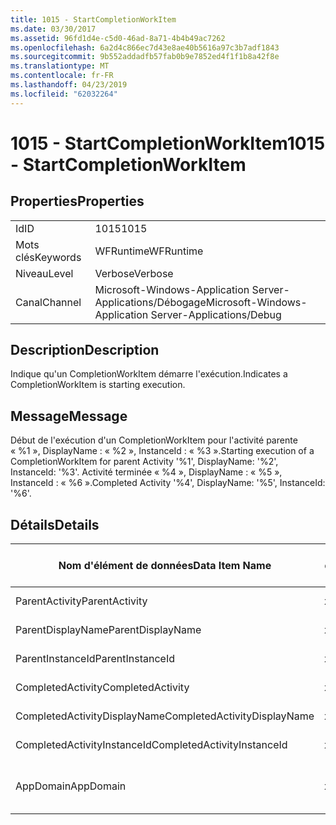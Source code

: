 ```yaml
---
title: 1015 - StartCompletionWorkItem
ms.date: 03/30/2017
ms.assetid: 96fd1d4e-c5d0-46ad-8a71-4b4b49ac7262
ms.openlocfilehash: 6a2d4c866ec7d43e8ae40b5616a97c3b7adf1843
ms.sourcegitcommit: 9b552addadfb57fab0b9e7852ed4f1f1b8a42f8e
ms.translationtype: MT
ms.contentlocale: fr-FR
ms.lasthandoff: 04/23/2019
ms.locfileid: "62032264"
---
```

# <a name="1015---startcompletionworkitem"></a><span data-ttu-id="69f9d-102">1015 - StartCompletionWorkItem</span><span class="sxs-lookup"><span data-stu-id="69f9d-102">1015 - StartCompletionWorkItem</span></span>
## <a name="properties"></a><span data-ttu-id="69f9d-103">Properties</span><span class="sxs-lookup"><span data-stu-id="69f9d-103">Properties</span></span>  
  
|||  
|-|-|  
|<span data-ttu-id="69f9d-104">Id</span><span class="sxs-lookup"><span data-stu-id="69f9d-104">ID</span></span>|<span data-ttu-id="69f9d-105">1015</span><span class="sxs-lookup"><span data-stu-id="69f9d-105">1015</span></span>|  
|<span data-ttu-id="69f9d-106">Mots clés</span><span class="sxs-lookup"><span data-stu-id="69f9d-106">Keywords</span></span>|<span data-ttu-id="69f9d-107">WFRuntime</span><span class="sxs-lookup"><span data-stu-id="69f9d-107">WFRuntime</span></span>|  
|<span data-ttu-id="69f9d-108">Niveau</span><span class="sxs-lookup"><span data-stu-id="69f9d-108">Level</span></span>|<span data-ttu-id="69f9d-109">Verbose</span><span class="sxs-lookup"><span data-stu-id="69f9d-109">Verbose</span></span>|  
|<span data-ttu-id="69f9d-110">Canal</span><span class="sxs-lookup"><span data-stu-id="69f9d-110">Channel</span></span>|<span data-ttu-id="69f9d-111">Microsoft-Windows-Application Server-Applications/Débogage</span><span class="sxs-lookup"><span data-stu-id="69f9d-111">Microsoft-Windows-Application Server-Applications/Debug</span></span>|  
  
## <a name="description"></a><span data-ttu-id="69f9d-112">Description</span><span class="sxs-lookup"><span data-stu-id="69f9d-112">Description</span></span>  
 <span data-ttu-id="69f9d-113">Indique qu'un CompletionWorkItem démarre l'exécution.</span><span class="sxs-lookup"><span data-stu-id="69f9d-113">Indicates a CompletionWorkItem is starting execution.</span></span>  
  
## <a name="message"></a><span data-ttu-id="69f9d-114">Message</span><span class="sxs-lookup"><span data-stu-id="69f9d-114">Message</span></span>  
 <span data-ttu-id="69f9d-115">Début de l'exécution d'un CompletionWorkItem pour l'activité parente « %1 », DisplayName : « %2 », InstanceId : « %3 ».</span><span class="sxs-lookup"><span data-stu-id="69f9d-115">Starting execution of a CompletionWorkItem for parent Activity '%1', DisplayName: '%2', InstanceId: '%3'.</span></span> <span data-ttu-id="69f9d-116">Activité terminée « %4 », DisplayName : « %5 », InstanceId : « %6 ».</span><span class="sxs-lookup"><span data-stu-id="69f9d-116">Completed Activity '%4', DisplayName: '%5', InstanceId: '%6'.</span></span>  
  
## <a name="details"></a><span data-ttu-id="69f9d-117">Détails</span><span class="sxs-lookup"><span data-stu-id="69f9d-117">Details</span></span>  
  
|<span data-ttu-id="69f9d-118">Nom d'élément de données</span><span class="sxs-lookup"><span data-stu-id="69f9d-118">Data Item Name</span></span>|<span data-ttu-id="69f9d-119">Type d'élément de données</span><span class="sxs-lookup"><span data-stu-id="69f9d-119">Data Item Type</span></span>|<span data-ttu-id="69f9d-120">Description</span><span class="sxs-lookup"><span data-stu-id="69f9d-120">Description</span></span>|  
|--------------------|--------------------|-----------------|  
|<span data-ttu-id="69f9d-121">ParentActivity</span><span class="sxs-lookup"><span data-stu-id="69f9d-121">ParentActivity</span></span>|<span data-ttu-id="69f9d-122">xs:string</span><span class="sxs-lookup"><span data-stu-id="69f9d-122">xs:string</span></span>|<span data-ttu-id="69f9d-123">Nom de type de l'activité parente.</span><span class="sxs-lookup"><span data-stu-id="69f9d-123">The type name of the parent activity.</span></span>|  
|<span data-ttu-id="69f9d-124">ParentDisplayName</span><span class="sxs-lookup"><span data-stu-id="69f9d-124">ParentDisplayName</span></span>|<span data-ttu-id="69f9d-125">xs:string</span><span class="sxs-lookup"><span data-stu-id="69f9d-125">xs:string</span></span>|<span data-ttu-id="69f9d-126">Nom complet de l'activité parente.</span><span class="sxs-lookup"><span data-stu-id="69f9d-126">The display name of the parent activity.</span></span>|  
|<span data-ttu-id="69f9d-127">ParentInstanceId</span><span class="sxs-lookup"><span data-stu-id="69f9d-127">ParentInstanceId</span></span>|<span data-ttu-id="69f9d-128">xs:string</span><span class="sxs-lookup"><span data-stu-id="69f9d-128">xs:string</span></span>|<span data-ttu-id="69f9d-129">ID d'instance de l'activité parente.</span><span class="sxs-lookup"><span data-stu-id="69f9d-129">The instance id of the parent activity.</span></span>|  
|<span data-ttu-id="69f9d-130">CompletedActivity</span><span class="sxs-lookup"><span data-stu-id="69f9d-130">CompletedActivity</span></span>|<span data-ttu-id="69f9d-131">xs:string</span><span class="sxs-lookup"><span data-stu-id="69f9d-131">xs:string</span></span>|<span data-ttu-id="69f9d-132">Nom de type de l'activité achevée.</span><span class="sxs-lookup"><span data-stu-id="69f9d-132">The type name of the completed activity.</span></span>|  
|<span data-ttu-id="69f9d-133">CompletedActivityDisplayName</span><span class="sxs-lookup"><span data-stu-id="69f9d-133">CompletedActivityDisplayName</span></span>|<span data-ttu-id="69f9d-134">xs:string</span><span class="sxs-lookup"><span data-stu-id="69f9d-134">xs:string</span></span>|<span data-ttu-id="69f9d-135">Nom complet de l'activité achevée.</span><span class="sxs-lookup"><span data-stu-id="69f9d-135">The display name of the completed activity.</span></span>|  
|<span data-ttu-id="69f9d-136">CompletedActivityInstanceId</span><span class="sxs-lookup"><span data-stu-id="69f9d-136">CompletedActivityInstanceId</span></span>|<span data-ttu-id="69f9d-137">xs:string</span><span class="sxs-lookup"><span data-stu-id="69f9d-137">xs:string</span></span>|<span data-ttu-id="69f9d-138">ID d'instance de l'activité achevée.</span><span class="sxs-lookup"><span data-stu-id="69f9d-138">The instance id of the completed activity.</span></span>|  
|<span data-ttu-id="69f9d-139">AppDomain</span><span class="sxs-lookup"><span data-stu-id="69f9d-139">AppDomain</span></span>|<span data-ttu-id="69f9d-140">xs:string</span><span class="sxs-lookup"><span data-stu-id="69f9d-140">xs:string</span></span>|<span data-ttu-id="69f9d-141">Chaîne retournée par AppDomain.CurrentDomain.FriendlyName.</span><span class="sxs-lookup"><span data-stu-id="69f9d-141">The string returned by AppDomain.CurrentDomain.FriendlyName.</span></span>|
